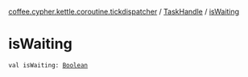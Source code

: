 [coffee.cypher.kettle.coroutine.tickdispatcher](../index.md) / [TaskHandle](index.md) / [isWaiting](./is-waiting.md)

# isWaiting

`val isWaiting: `[`Boolean`](https://kotlinlang.org/api/latest/jvm/stdlib/kotlin/-boolean/index.html)